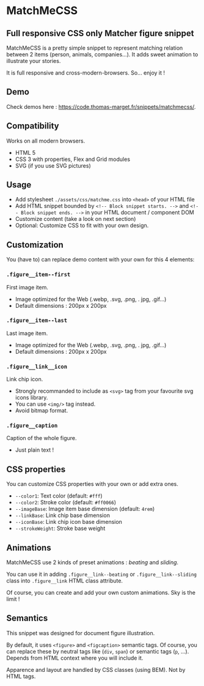 # MatchMeCSS

## Full responsive CSS only Matcher figure snippet

MatchMeCSS is a pretty simple snippet to represent matching relation between 2 items (person, animals, companies...). It adds sweet animation to illustrate your stories.

It is full responsive and cross-modern-browsers. So... enjoy it !

## Demo

Check demos here : https://code.thomas-marget.fr/snippets/matchmecss/.

## Compatibility

Works on all modern browsers.

- HTML 5
- CSS 3 with properties, Flex and Grid modules
- SVG (if you use SVG pictures)

## Usage

- Add stylesheet `./assets/css/matchme.css` into `<head>` of your HTML file
- Add HTML snippet bounded by `<!-- Block snippet starts. -->` and `<!-- Block snippet ends. -->` in your HTML document / component DOM
- Customize content (take a look on next section)
- Optional: Customize CSS to fit with your own design.


## Customization

You (have to) can replace demo content with your own for this 4 elements:

### `.figure__item--first`

First image item.
- Image optimized for the Web (.webp, .svg, .png, . jpg, .gif...)
- Default dimensions : 200px x 200px

### `.figure__item--last`

Last image item.
- Image optimized for the Web (.webp, .svg, .png, . jpg, .gif...)
- Default dimensions : 200px x 200px

### `.figure__link__icon`

Link chip icon.
- Strongly recommanded to include as `<svg>` tag from your favourite svg icons library.
- You can use `<img/>` tag instead.
- Avoid bitmap format.

### `.figure__caption`

Caption of the whole figure.
- Just plain text !

## CSS properties

You can customize CSS properties with your own or add extra ones.

- `--color1`: Text color (default: `#fff`)
- `--color2`: Stroke color (default: `#ff0066`)
- `--imageBase`: Image item base dimension (default: `4rem`)
- `--linkBase`: Link chip base dimension
- `--iconBase`: Link chip icon base dimension
- `--strokeWeight`: Stroke base weight

## Animations

MatchMeCSS use 2 kinds of preset animations : *beating* and *sliding*.

You can use it in adding `.figure__link--beating` or `.figure__link--sliding` class into `.figure__link` HTML class attribute.

Of course, you can create and add your own custom animations. Sky is the limit !

## Semantics

This snippet was designed for document figure illustration.

By default, it uses `<figure>` and `<figcaption>` semantic tags. Of course, you can replace these by neutral tags like (`div`, `span`) or semantic tags (`p`, ...). Depends from HTML context where you will include it.

Apparence and layout are handled by CSS classes (using BEM). Not by HTML tags.
